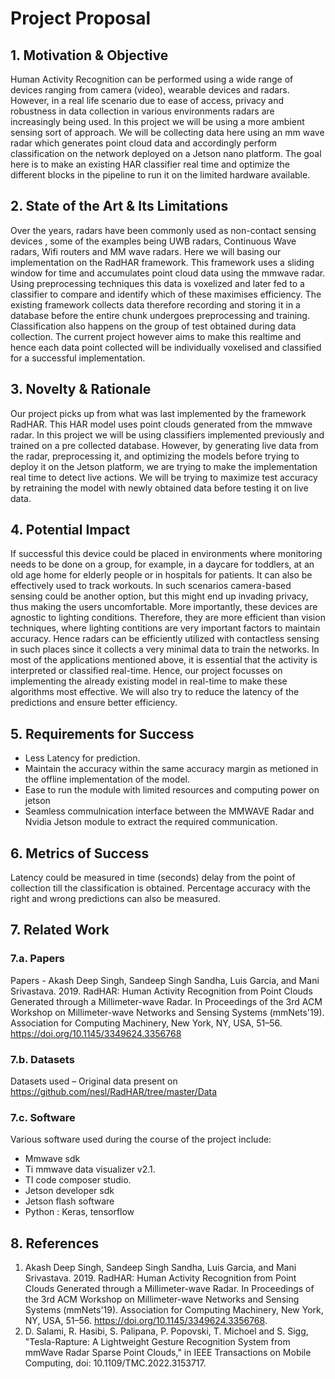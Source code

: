 # Project Proposal

## 1. Motivation & Objective

Human Activity Recognition can be performed using a wide range of devices ranging from camera (video), wearable devices and radars. However, in a real life scenario due to ease of access, privacy and robustness in data collection in various environments radars are increasingly being used. In this project we will be using a more ambient sensing sort of approach. We will be collecting data here using an mm wave radar which generates point cloud data and accordingly perform classification on the network deployed on a Jetson nano platform. The goal here is to make an existing HAR classifier real time and optimize the different blocks in the pipeline to run it on the limited hardware available.

## 2. State of the Art & Its Limitations

Over the years, radars have been commonly used as non-contact sensing devices , some of the examples being UWB radars, Continuous Wave radars, Wifi routers and MM wave radars. Here we will basing our implementation on the RadHAR framework. This framework uses a sliding window for time and accumulates point cloud data using the mmwave radar. Using preprocessing techniques this data is voxelized and later fed to a classifier to compare and identify which of these maximises efficiency. The existing framework collects data therefore recording and storing it in a database before the entire chunk undergoes preprocessing and training. Classification also happens on the group of test obtained during data collection. The current project however aims to make this realtime and hence each data point collected will be individually voxelised and classified for a successful implementation.

## 3. Novelty & Rationale

Our project picks up from what was last implemented by the framework RadHAR. This HAR model uses point clouds generated from the mmwave radar. In this project we will be using classifiers implemented previously and trained on a pre collected database. However, by generating live data from the radar, preprocessing it, and optimizing the models before trying to deploy it on the Jetson platform, we are trying to make the implementation real time to detect live actions. We will be trying to maximize test accuracy by retraining the model with newly obtained data before testing it on live data.


## 4. Potential Impact

If successful this device could be placed in environments where monitoring needs to be done on a group, for example, in a daycare for toddlers, at an old age home for elderly people or in hospitals for patients. It can also be effectively used to track workouts. In such scenarios camera-based sensing could be another option, but this might end up invading privacy, thus making the users uncomfortable. More importantly, these devices are agnostic to lighting conditions. Therefore, they are more efficient than vision techniques, where lighting contitions are very important factors to maintain accuracy. Hence radars can be efficiently utilized with contactless sensing in such places since it collects a very minimal data to train the networks. In most of the applications mentioned above, it is essential that the activity is interpreted or classified real-time. Hence, our project focusses on implementing the already existing model in real-time to make these algorithms most effective. We will also try to reduce the latency of the predictions and ensure better efficiency.


## 5. Requirements for Success
- Less Latency for prediction.
- Maintain the accuracy within the same accuracy margin as metioned in the offline implementation of the model.
- Ease to run the module with limited resources and computing power on jetson
- Seamless commulnication interface between the MMWAVE Radar and Nvidia Jetson module to extract the required communication.

## 6. Metrics of Success
Latency could be measured in time (seconds) delay from the point of collection till the classification is obtained. Percentage accuracy with the right and wrong predictions can also be measured.

## 7. Related Work

### 7.a. Papers

Papers - Akash Deep Singh, Sandeep Singh Sandha, Luis Garcia, and Mani Srivastava. 2019. RadHAR: Human Activity Recognition from Point Clouds Generated through a Millimeter-wave Radar. In Proceedings of the 3rd ACM Workshop on Millimeter-wave Networks and Sensing Systems (mmNets'19). Association for Computing Machinery, New York, NY, USA, 51–56. https://doi.org/10.1145/3349624.3356768

### 7.b. Datasets

 Datasets used – Original data present on https://github.com/nesl/RadHAR/tree/master/Data

### 7.c. Software
Various software used during the course of the project include:
- Mmwave sdk
- Ti mmwave data visualizer v2.1.
- TI code composer studio.
- Jetson developer sdk
- Jetson flash software
- Python : Keras, tensorflow

## 8. References

1. Akash Deep Singh, Sandeep Singh Sandha, Luis Garcia, and Mani Srivastava. 2019. RadHAR: Human Activity Recognition from Point Clouds Generated through a Millimeter-wave Radar. In Proceedings of the 3rd ACM Workshop on Millimeter-wave Networks and Sensing Systems (mmNets'19). Association for Computing Machinery, New York, NY, USA, 51–56. https://doi.org/10.1145/3349624.3356768.
2. D. Salami, R. Hasibi, S. Palipana, P. Popovski, T. Michoel and S. Sigg, "Tesla-Rapture: A Lightweight Gesture Recognition System from mmWave Radar Sparse Point Clouds," in IEEE Transactions on Mobile Computing, doi: 10.1109/TMC.2022.3153717.
